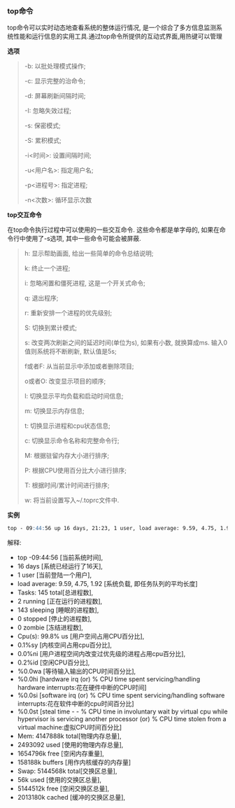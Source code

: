 ### top命令

top命令可以实时动态地查看系统的整体运行情况, 是一个综合了多方信息监测系统性能和运行信息的实用工具.通过top命令所提供的互动式界面,用热键可以管理

**选项**

> -b: 以批处理模式操作;
>
> -c: 显示完整的治命令;
>
> -d: 屏幕刷新间隔时间;
>
> -I: 忽略失效过程;
>
> -s: 保密模式;
>
> -S: 累积模式;
>
> -i<时间>: 设置间隔时间;
>
> -u<用户名>: 指定用户名;
>
> -p<进程号>: 指定进程;
>
> -n<次数>: 循环显示次数

**top交互命令**

在top命令执行过程中可以使用的一些交互命令. 这些命令都是单字母的, 如果在命令行中使用了-s选项, 其中一些命令可能会被屏蔽.

> h: 显示帮助画面, 给出一些简单的命令总结说明;
>
> k: 终止一个进程;
>
> i: 忽略闲置和僵死进程, 这是一个开关式命令;
>
> q: 退出程序;
>
> r: 重新安排一个进程的优先级别;
>
> S: 切换到累计模式;
>
> s: 改变两次刷新之间的延迟时间(单位为s), 如果有小数, 就换算成ms. 输入0值则系统将不断刷新, 默认值是5s;
>
> f或者F: 从当前显示中添加或者删除项目;
>
> o或者O: 改变显示项目的顺序;
>
> l: 切换显示平均负载和启动时间信息;
>
> m: 切换显示内存信息;
>
> t: 切换显示进程和cpu状态信息;
>
> c: 切换显示命令名称和完整命令行;
>
> M: 根据驻留内存大小进行排序;
>
> P: 根据CPU使用百分比大小进行排序;
>
> T: 根据时间/累计时间进行排序;
>
> w: 将当前设置写入~/.toprc文件中.

**实例**

```markdown
top - 09:44:56 up 16 days, 21:23, 1 user, load average: 9.59, 4.75, 1.92 Tasks: 145 total, 2 running, 143 sleeping, 0 stopped, 0 zombie Cpu(s): 99.8%us, 0.1%sy, 0.0%ni, 0.2%id, 0.0%wa, 0.0%hi, 0.0%si, 0.0%st Mem: 4147888k total, 2493092k used, 1654796k free, 158188k buffers Swap: 5144568k total, 56k used, 5144512k free, 2013180k cached
```

解释:

* top -09:44:56 [当前系统时间],
* 16 days [系统已经运行了16天],
* 1 user [当前登陆一个用户],
* load average: 9.59, 4.75, 1.92 [系统负载, 即任务队列的平均长度]
* Tasks: 145 total[总进程数],
* 2 running [正在运行的进程数],
* 143 sleeping [睡眠的进程数],
* 0 stopped [停止的进程数],
* 0 zombie [冻结进程数],
* Cpu(s): 99.8% us [用户空间占用CPU百分比],
* 0.1%sy [内核空间占用cpu百分比],
* 0.0%ni [用户进程空间内改变过优先级的进程占用cpu百分比],
* 0.2%id [空闲CPU百分比], 
* %0.0wa [等待输入输出的CPU时间百分比],
* %0.0hi [hardware irq (or) % CPU time spent servicing/handling hardware interrupts:花在硬件中断的CPU时间]
* %0.0si [software irq (or) % CPU time spent servicing/handling software interrupts:花在软件中断的cpu时间百分比]
* %0.0st [steal time - - % CPU time in involuntary wait by virtual cpu while hypervisor is servicing another processor (or) % CPU time stolen from a virtual machine:虚拟CPU时间百分比]
* Mem: 4147888k total[物理内存总量],
* 2493092 used [使用的物理内存总量],
* 1654796k free [空闲内存重量],
* 158188k buffers [用作内核缓存的内存量]
* Swap: 5144568k total[交换区总量],
* 56k used [使用的交换区总量],
* 5144512k free [空闲交换区总量],
* 2013180k cached [缓冲的交换区总量],